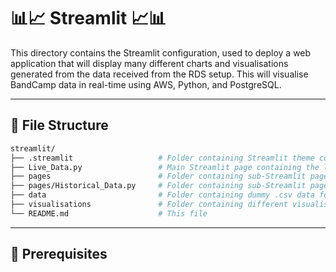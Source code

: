 # 📊📈 Streamlit 📈📊

This directory contains the Streamlit configuration, used to deploy a web application that will display many different charts and visualisations generated from the data received from the RDS setup. This will visualise BandCamp data in real-time using AWS, Python, and PostgreSQL.

---

## 📁 File Structure

```bash
streamlit/
├── .streamlit                   # Folder containing Streamlit theme configuration.
├── Live_Data.py                 # Main Streamlit page containing the live data.
├── pages                        # Folder containing sub-Streamlit pages.
├── pages/Historical_Data.py     # Folder containing sub-Streamlit pages.
├── data                         # Folder containing dummy .csv data for testing purposes.
├── visualisations               # Folder containing different visualisations for various charts.
└── README.md                    # This file
```
---

## 🔧 Prerequisites
